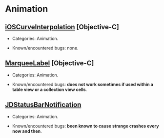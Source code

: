 # Animation

## [iOSCurveInterpolation](https://github.com/jnfisher/ios-curve-interpolation.git) [Objective-C]

* Categories: Animation.

* Known/encountered bugs: none.


## [MarqueeLabel](https://github.com/cbpowell/MarqueeLabel) [Objective-C]

* Categories: Animation.

* Known/encountered bugs: **does not work sometimes if used within a table view or a collection view cells**.


## [JDStatusBarNotification](https://github.com/jaydee3/JDStatusBarNotification/issues)

* Categories: Animation.

* Known/encountered bugs: **been known to cause strange crashes every now and then**.
